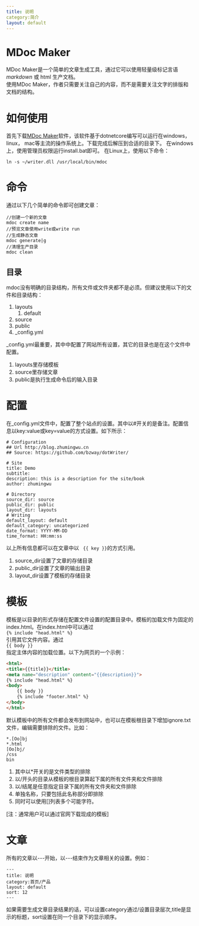 ```yaml
---
title: 说明
category:简介
layout: default
---
```


# MDoc Maker
MDoc Maker是一个简单的文章生成工具，通过它可以使用轻量级标记言语*markdown* 或 html 生产文档。  
使用MDoc Maker，作者只需要关注自己的内容，而不是需要关注文字的排版和文档的结构。

# 如何使用
首先下载[MDoc Maker](http://blog.zhumingwu.cn/MDoc.Zip)软件，该软件基于dotnetcore编写可以运行在windows， linux， mac等主流的操作系统上。下载完成后解压到合适的目录下。
在windows上，使用管理员权限运行install.bat即可。
在Linux上，使用以下命令：
```shell
ln -s ~/writer.dll /usr/local/bin/mdoc
```


# 命令
通过以下几个简单的命令即可创建文章：
```
//创建一个新的文章
mdoc create name
//预览文章使用write或write run
//生成静态文章
mdoc generate|g
//清理生产目录
mdoc clean
```
## 目录
mdoc没有明确的目录结构，所有文件或文件夹都不是必须。但建议使用以下的文件和目录结构：   
1. layouts   
   1. default   
1. source   
1. public  
1. _config.yml

_config.yml最重要，其中中配置了网站所有设置，其它的目录也是在这个文件中配置。
1. layouts里存储模板
1. source里存储文章
1. public是执行生成命令后的输入目录

# 配置
在_config.yml文件中，配置了整个站点的设置。其中以#开关的是备注。配置信息以key:value或key=value的方式设置。如下所示：
```
# Configuration
## Url http://blog.zhumingwu.cn
## Source: https://github.com/bzway/dotWriter/

# Site
title: Demo
subtitle:
description: this is a description for the site/book
author: zhumingwu

# Directory
source_dir: source
public_dir: public
layout_dir: layouts
# Writing
default_layout: default
default_category: uncategorized
date_format: YYYY-MM-DD
time_format: HH:mm:ss
```
以上所有信息都可以在文章中以 <code> {{ key }}</code>的方式引用。
1. source_dir设置了文章的存储目录
1. public_dir设置了文章的输出目录
1. layout_dir设置了模板的存储目录

# 模板
模板是以目录的形式存储在配置文件设置的配置目录中。模板的加载文件为固定的index.html。在index.html中可以通过   
<code>{% include "head.html" %}</code>   
引用其它文件内容。通过   
<code>{{ body }}</code>   
指定主体内容的加载位置。以下为网页的一个示例：
```html
<html>
<title>{{title}}</title>
<meta name="description" content="{{description}}">
{% include "head.html" %}
<body>
    {{ body }}
    {% include "footer.html" %}
</body>
</html>
```
默认模板中的所有文件都会发布到网站中，也可以在模板根目录下增加ignore.txt文件，编辑需要排除的文件。比如：
```
*.[Oo]bj
*.html
[Oo]bj/
/css
bin
```
1. 其中以*开关的是文件类型的排除
1. 以/开头的目录从模板的根目录算起下属的所有文件夹和文件排除
1. 以/结尾是任意指定目录下属的所有文件夹和文件排除
1. 单独名称，只要包括此名称部分即排除
1. 同时可以使用[]列表多个可能字符。

[注：通常用户可以通过官网下载现成的模板]
# 文章
所有的文章以---开始，以---结束作为文章相关的设置。例如：
```
---
title: 说明
category:首页/产品
layout: default
sort: 12
---
```
如果需要生成文章目录结果的话，可以设置category通过/设置目录层次,title是显示的标题，sort设置在同一个目录下的显示顺序。


       

